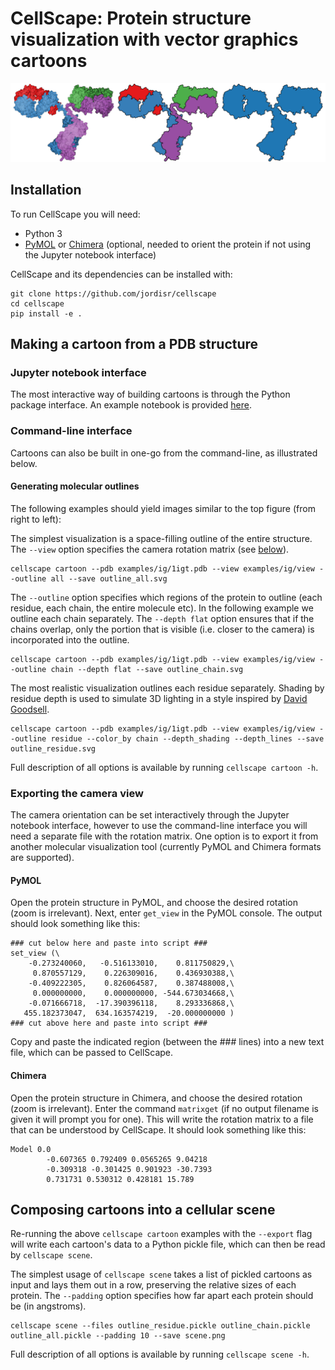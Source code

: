 # CellScape: Protein structure visualization with vector graphics cartoons
<img src="ig.png" alt="logo" width=700/>

## Installation
To run CellScape you will need:
* Python 3
* [PyMOL](https://pymol.org/2/) or [Chimera](https://www.cgl.ucsf.edu/chimera/) (optional, needed to orient the protein if not using the Jupyter notebook interface)

CellScape and its dependencies can be installed with:

```
git clone https://github.com/jordisr/cellscape
cd cellscape
pip install -e .
```

## Making a cartoon from a PDB structure

### Jupyter notebook interface
The most interactive way of building cartoons is through the Python package interface. An example notebook is provided [here](examples/cartoon.ipynb).

### Command-line interface

Cartoons can also be built in one-go from the command-line, as illustrated below.

#### Generating molecular outlines
The following examples should yield images similar to the top figure (from right to left):

The simplest visualization is a space-filling outline of the entire structure.
The `--view` option specifies the camera rotation matrix (see [below](#exporting-the-camera-view)).

```
cellscape cartoon --pdb examples/ig/1igt.pdb --view examples/ig/view --outline all --save outline_all.svg
```

The `--outline` option specifies which regions of the protein to outline (each residue, each chain, the entire molecule etc).
In the following example we outline each chain separately.
The `--depth flat` option ensures that if the chains overlap, only the portion that is visible (i.e. closer to the camera) is incorporated into the outline.

```
cellscape cartoon --pdb examples/ig/1igt.pdb --view examples/ig/view --outline chain --depth flat --save outline_chain.svg
```

The most realistic visualization outlines each residue separately.
Shading by residue depth is used to simulate 3D lighting in a style inspired by [David Goodsell](https://pdb101.rcsb.org/motm/21).

```
cellscape cartoon --pdb examples/ig/1igt.pdb --view examples/ig/view --outline residue --color_by chain --depth_shading --depth_lines --save outline_residue.svg
```

Full description of all options is available by running `cellscape cartoon -h`.

### Exporting the camera view
The camera orientation can be set interactively through the Jupyter notebook interface, however to use the command-line interface you will need a separate file with the rotation matrix.
One option is to export it from another molecular visualization tool (currently PyMOL and Chimera formats are supported).

#### PyMOL
Open the protein structure in PyMOL, and choose the desired rotation (zoom is irrelevant). Next, enter `get_view` in the PyMOL console. The output should look something like this:
```
### cut below here and paste into script ###
set_view (\
    -0.273240060,   -0.516133010,    0.811750829,\
     0.870557129,    0.226309016,    0.436930388,\
    -0.409222305,    0.826064587,    0.387488008,\
     0.000000000,    0.000000000, -544.673034668,\
    -0.071666718,  -17.390396118,    8.293336868,\
   455.182373047,  634.163574219,  -20.000000000 )
### cut above here and paste into script ###
```
Copy and paste the indicated region (between the ### lines) into a new text file, which can be passed to CellScape.

#### Chimera
Open the protein structure in Chimera, and choose the desired rotation (zoom is irrelevant).
Enter the command `matrixget` (if no output filename is given it will prompt you for one).
This will write the rotation matrix to a file that can be understood by CellScape.
It should look something like this:
```
Model 0.0
        -0.607365 0.792409 0.0565265 9.04218
        -0.309318 -0.301425 0.901923 -30.7393
        0.731731 0.530312 0.428181 15.789
```

## Composing cartoons into a cellular scene

Re-running the above `cellscape cartoon` examples with the `--export` flag will write each cartoon's data to a Python pickle file, which can then be read by `cellscape scene`.

The simplest usage of `cellscape scene` takes a list of pickled cartoons as input and lays them out in a row, preserving the relative sizes of each protein.
The `--padding` option specifies how far apart each protein should be (in angstroms).

```
cellscape scene --files outline_residue.pickle outline_chain.pickle outline_all.pickle --padding 10 --save scene.png
```

Full description of all options is available by running `cellscape scene -h`.
